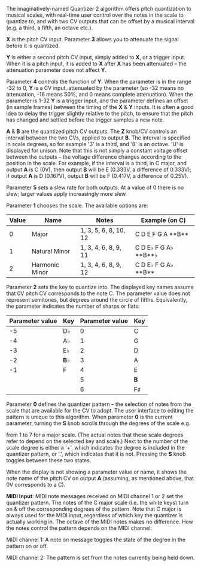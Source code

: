
The imaginatively-named Quantizer 2 algorithm offers pitch quantization to musical scales, with real-time user control
over the notes in the scale to quantize to, and with two CV outputs that can be offset by a musical interval (e.g. a
third, a fifth, an octave etc.).

**X** is the pitch CV input. Parameter **3** allows you to attenuate the signal before it is quantized.

**Y** is either a second pitch CV input, simply added to **X**, or a trigger input. When it is a pitch input, it is added to **X**
after **X** has been attenuated – the attenuation parameter does not affect **Y**.

Parameter **4** controls the function of **Y**. When the parameter is in the range -32 to 0, **Y** is a CV input, attenuated by the
parameter (so -32 means no attenuation, -16 means 50%, and 0 means complete attenuation). When the parameter is 1-32 **Y**
is a trigger input, and the parameter defines an offset (in sample frames) between the timing of the **X** & **Y** inputs. It is
often a good idea to delay the trigger slightly relative to the pitch, to ensure that the pitch has changed and settled
before the trigger samples a new note.

**A** & **B** are the quantized pitch CV outputs. The **Z** knob/CV controls an interval between the two CVs, applied to output **B**.
The interval is specified in scale degrees, so for example '3' is a third, and '8' is an octave. 'U' is displayed for
unison. Note that this is not simply a constant voltage offset between the outputs – the voltage difference changes
according to the position in the scale. For example, if the interval is a third, in C major, and output **A** is C (0V),
then output **B** will be E (0.333V, a difference of 0.333V); if output **A** is D (0.167V), output **B** will be F (0.417V, a
difference of 0.25V).

Parameter **5** sets a slew rate for both outputs. At a value of 0 there is no slew; larger values apply increasingly more
slew.

Parameter **1** chooses the scale. The available options are:

<table>
<thead>
<tr class="header">
<th><strong>Value</strong></th>
<th><strong>Name</strong></th>
<th><strong>Notes</strong></th>
<th><strong>Example (on C)</strong></th>
</tr>
</thead>
<tbody>
<tr class="odd">
<td>
0
</td>
<td>
Major
</td>
<td>
1, 3, 5, 6, 8, 10, 12
</td>
<td>
C D E F G A **B**
</td>
</tr>
<tr class="even">
<td>
1
</td>
<td>
Natural Minor
</td>
<td>
1, 3, 4, 6, 8, 9, 11
</td>
<td>
C D E♭ F G A♭ **B**♭
</td>
</tr>
<tr class="odd">
<td>
2
</td>
<td>
Harmonic Minor
</td>
<td>
1, 3, 4, 6, 8, 9, 12
</td>
<td>
C D E♭ F G A♭ **B**
</td>
</tr>
</tbody>
</table>

Parameter **2** sets the key to quantize into. The displayed key names
assume that 0V pitch CV corresponds to the note C. The parameter value
does not represent semitones, but degrees around the circle of fifths.
Equivalently, the parameter indicates the number of sharps or flats:

| **Parameter value** | **Key** | **Parameter value** | **Key** |
|---------------------|---------|---------------------|---------|
| -5                  | D♭      | 0                   | C       |
| -4                  | A♭      | 1                   | G       |
| -3                  | E♭      | 2                   | D       |
| -2                  | **B**♭      | 3                   | A       |
| -1                  | F       | 4                   | E       |
|                     |         | 5                   | **B**       |
|                     |         | 6                   | F♯      |

Parameter **0** defines the quantizer pattern – the selection of notes
from the scale that are available for the CV to adopt. The user
interface to editing the pattern is unique to this algorithm. When
parameter **0** is the current parameter, turning the **S** knob scrolls
through the degrees of the scale e.g.

from 1 to 7 for a major scale. (The actual notes that these scale
degrees refer to depend on the selected key and scale.) Next to the
number of the scale degree is either a '+', which indicates the degree
is included in the quantizer pattern, or '.', which indicates that it
is not. Pressing the **S** knob toggles between these two states.

When the display is not showing a parameter value or name, it shows
the note name of the pitch CV on output **A** (assuming, as mentioned
above, that 0V corresponds to a C).

**MIDI Input**: MIDI note messages received on MIDI channel 1 or 2 set
the quantizer pattern. The notes of the C major scale (i.e. the white
keys) turn on & off the corresponding degrees of the pattern. Note
that C major is always used for the MIDI input, regardless of which
key the quantizer is actually working in. The octave of the MIDI notes
makes no difference. How the notes control the pattern depends on the
MIDI channel:

MIDI channel 1: A note on message toggles the state of the degree in the pattern on or off. 

MIDI channel 2: The pattern is set from the notes currently being held down.              
